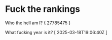 # Fuck the rankings

Who the hell am I?
{ 27785475 }

What fucking year is it?
[ 2025-03-18T19:06:40Z ]
